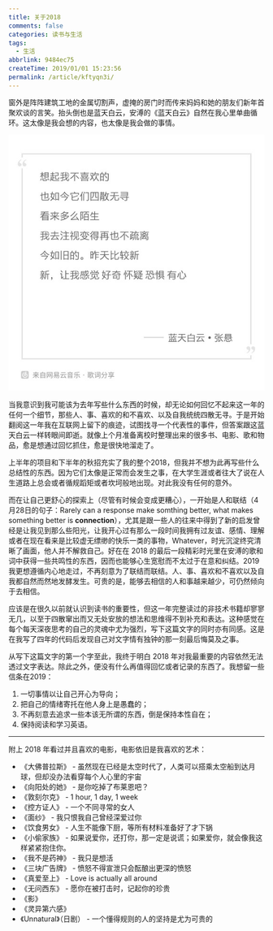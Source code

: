```yaml
---
title: 关于2018
comments: false
categories: 读书与生活
tags:
  - 生活
abbrlink: 9484ec75
createTime: 2019/01/01 15:23:56
permalink: /article/kftyqn3i/
---
```


窗外是阵阵建筑工地的金属切割声，虚掩的房门时而传来妈妈和她的朋友们新年首聚欢谈的言笑。抬头倒也是蓝天白云，安溥的《蓝天白云》自然在我心里单曲循环。这太像是我会想的内容，也太像是我会做的事情。

![](/images/bluesky.jpg)

<!-- more -->

当我意识到我可能该为去年写些什么东西的时候，却无论如何回忆不起来这一年的任何一个细节，那些人、事、喜欢的和不喜欢、以及自我统统四散无寻。于是开始翻阅这一年我在互联网上留下的痕迹，试图找寻一个代表性的事件，但答案跟这蓝天白云一样转眼间即逝。就像上个月准备离校时整理出来的很多书、电影、歌和物品，愈是想通过回忆抓住，愈是很快地溜走了。

上半年的项目和下半年的秋招充实了我的整个2018，但我并不想为此再写些什么总结性的东西。因为它们太像是正常而会发生之事，在大学生涯或者往大了说在人生道路上总会或者循规蹈矩或者坎坷般地出现。对此我没有任何的意外。

而在让自己更舒心的探索上（尽管有时候会变成更糟心），一开始是人和联结（4月28日的句子：Rarely can a response make somthing better, what makes something better is **connection**），尤其是跟一些人的往来中得到了新的启发曾经是让我见到那么些阳光，让我开心过有那么一段时间我拥有过友谊、感情、理解或者在现在看来是比较虚无缥缈的快乐一类的事物，Whatever，时光沉淀终究清晰了画面，他人并不解救自己。好在在 2018 的最后一段精彩时光里在安溥的歌和词中获得一些共鸣性的东西，因而也能够心生宽慰而不太过于在意和纠结。2019 我更想遵循内心地走过，不再刻意为了联结而联结。人、事、喜欢和不喜欢以及自我都自然而然地发酵发生。可贵的是，能够去相信的人和事越来越少，可仍然倾向于去相信。

应该是在很久以前就认识到读书的重要性，但这一年完整读过的非技术书籍却寥寥无几，以至于四散窜出而又无处安放的想法和思维得不到补充和表达。这种感觉在每个每天深夜思考的自己的灵魂中尤为强烈，写下这篇文字的同时亦有同感。这是在我写了四年的代码后发现自己对文字情有独钟的那一刻最后悔莫及之事。

从写下这篇文字的第一个字至此，我终于明白 2018 年对我最重要的内容依然无法透过文字表达。除此之外，便没有什么再值得回忆或者记录的东西了。我想留一些信条在2019：

1. 一切事情以让自己开心为导向；
2. 把自己的情绪寄托在他人身上是愚蠢的；
3. 不再刻意去追求一些本该无所谓的东西，倒是保持本性自在；
4. 保持阅读和学习英语。

---

附上 2018 年看过并且喜欢的电影，电影依旧是我喜欢的艺术：

- 《大佛普拉斯》 - 虽然现在已经是太空时代了，人类可以搭乘太空船到达月球，但却没办法看穿每个人心里的宇宙
- 《向阳处的她》 - 是你吃掉了布莱恩吧？
- 《敦刻尔克》 - 1 hour, 1 day, 1 week
- 《控方证人》 - 一个不同寻常的女人
- 《面纱》 - 我只恨我自己曾经深爱过你
- 《饮食男女》 - 人生不能像下厨，等所有材料准备好了才下锅
- 《小偷家族》 - 如果说爱你，还打你，那一定是说谎；如果爱你，就会像我这样紧紧抱住你。
- 《我不是药神》 - 我只是想活
- 《三块广告牌》 - 愤怒不得宣泄只会酝酿出更深的愤怒
- 《真爱至上》 - Love is actually all around
- 《无问西东》 - 愿你在被打击时，记起你的珍贵
- 《影》
- 《灵异第六感》
- 《Unnatural》（日剧） - 一个懂得规则的人的坚持是尤为可贵的
